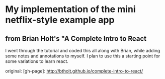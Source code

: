 # My implementation of the mini netflix-style example app 
## from Brian Holt's "A Complete Intro to React

I went through the tutorial and coded this all along with Brian, while adding some notes and annotations to myself. I plan to use this a starting point for some variations to learn react.

original:
[gh-page]: http://btholt.github.io/complete-intro-to-react/
